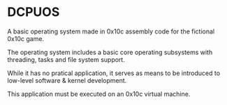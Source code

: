 DCPUOS
======
A basic operating system made in 0x10c assembly code for the fictional 0x10c game.

The operating system includes a basic core operating subsystems with threading, tasks and file system support.

While it has no pratical application, it serves as means to be introduced to low-level software & kernel development.

This application must be executed on an 0x10c virtual machine.
